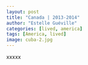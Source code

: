 ```yaml
---
layout: post
title: "Canada | 2013-2014"
author: "Estelle Guéville"
categories: [lived, america]
tags: [America, lived]
image: cuba-2.jpg
---
```

xxxxx